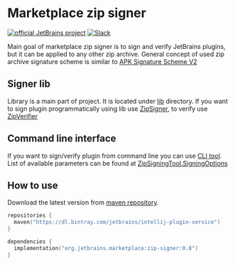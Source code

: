 # Marketplace zip signer

[![official JetBrains project](https://jb.gg/badges/official.svg)][jb:confluence-on-gh]
[![Slack](https://img.shields.io/badge/Slack-%23intellij--platform-blue)][jb:slack]

Main goal of marketplace zip signer is to sign and verify 
JetBrains plugins, but it can be applied to any other zip archive. 
General concept of used zip archive signature scheme is similar 
to [APK Signature Scheme V2](https://source.android.com/security/apksigning/v2)

## Signer lib

Library is a main part of project. It is located under 
[lib](https://github.com/JetBrains/marketplace-zip-signer/tree/master/lib) directory.
If you want to sign plugin programmatically using lib use [ZipSigner](https://github.com/JetBrains/marketplace-zip-signer/blob/master/lib/src/main/kotlin/org/jetbrains/zip/signer/signing/ZipSigner.kt), 
to verify use [ZipVerifier](https://github.com/JetBrains/marketplace-zip-signer/blob/master/lib/src/main/kotlin/org/jetbrains/zip/signer/verifier/ZipVerifier.kt) 

## Command line interface

If you want to sign/verify plugin from command line you can use [CLI tool](https://github.com/JetBrains/marketplace-zip-signer/tree/master/cli).
List of available parameters can be found at [ZipSigningTool.SigningOptions](https://github.com/JetBrains/marketplace-zip-signer/blob/master/cli/src/main/kotlin/org/jetbrains/zip/signer/ZipSigningTool.kt)

[jb:confluence-on-gh]: https://confluence.jetbrains.com/display/ALL/JetBrains+on+GitHub
[jb:slack]: https://plugins.jetbrains.com/slack

## How to use

Download the latest version from [maven repository](https://mvnrepository.com/artifact/org.jetbrains.marketplace/zip-signer).

```kotlin
repositories {
  maven("https://dl.bintray.com/jetbrains/intellij-plugin-service")
}

dependencies {
  implementation("org.jetbrains.marketplace:zip-signer:0.8")
}
```